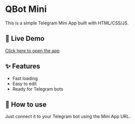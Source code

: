 # QBot Mini

This is a simple Telegram Mini App built with HTML/CSS/JS.

## 🔗 Live Demo
[Click here to open the app](https://davidsafaryan.github.io/qbot-mini/)

## ✨ Features
- Fast loading
- Easy to edit
- Ready for Telegram bots

## 🚀 How to use
Just connect it to your Telegram bot using the Mini App URL.
